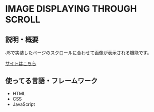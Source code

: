 # IMAGE DISPLAYING THROUGH SCROLL

## 説明・概要
JSで実装したページのスクロールに合わせて画像が表示される機能です。

[サイトはこちら](https://ashley-bbe.github.io/js-template-image-scroll-display/)


## 使ってる言語・フレームワーク

* HTML
* CSS
* JavaScript
